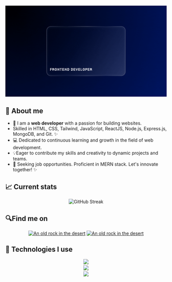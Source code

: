 <!-- ![The San Juan Mountains are beautiful!](https://raw.githubusercontent.com/arpon-dey/arpon-dey/main/assets/cover.jpg "San Juan Mountains") -->

![An old rock in the desert](/assets/intro.gif "Shiprock, New Mexico by Beau Rogers")

## 🌟 About me

- 👋 I am a **web developer** with a passion for building websites.
- Skilled in HTML, CSS, Tailwind, JavaScript, ReactJS, Node.js, Express.js, MongoDB, and Git. ✨
- 💻 Dedicated to continuous learning and growth in the field of web development.
- 💡Eager to contribute my skills and creativity to dynamic projects and teams.
- 🚀 Seeking job opportunities. Proficient in MERN stack. Let's innovate together! ✨

## 📈 Current stats

<div align='center'>
  <img src="https://github-readme-streak-stats.herokuapp.com?user=arpon-dey&theme=dark&card_width=550&background=0%2C000000%2C00053C&stroke=EBEBEB&border=4A4A4A&ring=D5D8E1&fire=EB8702&currStreakNum=EBEBEB&currStreakLabel=EB8702&sideLabels=C5C5C5)" alt="GitHub Streak" />
</div>

## 🔍Find me on

<div align='center'>

[![An old rock in the desert](https://i.postimg.cc/SQVNjHLy/Blue-Modern-Game-Button-Twitch-Panel-2.png "Shiprock, New Mexico by Beau Rogers")](https://www.linkedin.com/in/arpon-dey-70ab81205/)
[![An old rock in the desert](https://i.postimg.cc/VkV7KsjK/Blue-Modern-Game-Button-Twitch-Panel-1.png "Shiprock, New Mexico by Beau Rogers")](https://web.facebook.com/arpondeydurjoy.durjoy/)

</div>

## 🚀 Technologies I use

<p align="center">
  <a href="https://skillicons.dev">
    <img src="https://skillicons.dev/icons?i=html,css,js" /> </br>
    <img src="https://skillicons.dev/icons?i=react,tailwind,bootstrap,firebase" /> </br>
    <img src="https://skillicons.dev/icons?i=github,nodejs,express,mongodb" />
  </a>
</p>
